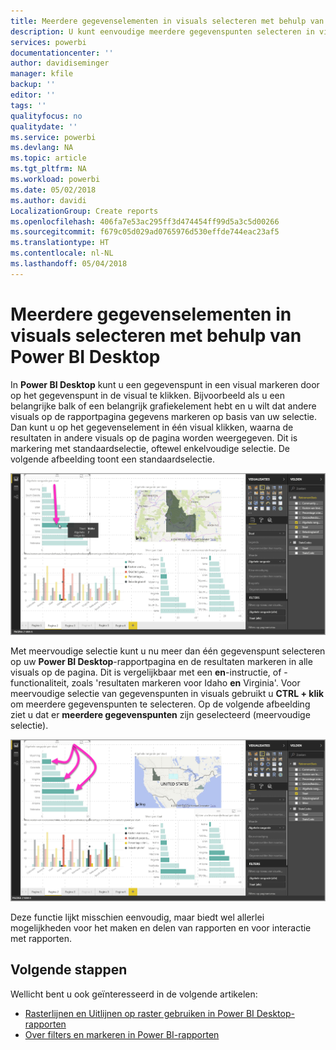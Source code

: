 ```yaml
---
title: Meerdere gegevenselementen in visuals selecteren met behulp van Power BI Desktop
description: U kunt eenvoudige meerdere gegevenspunten selecteren in visuals in Power BI Desktop met CTRL+klik
services: powerbi
documentationcenter: ''
author: davidiseminger
manager: kfile
backup: ''
editor: ''
tags: ''
qualityfocus: no
qualitydate: ''
ms.service: powerbi
ms.devlang: NA
ms.topic: article
ms.tgt_pltfrm: NA
ms.workload: powerbi
ms.date: 05/02/2018
ms.author: davidi
LocalizationGroup: Create reports
ms.openlocfilehash: 406fa7e53ac295ff3d474454ff99d5a3c5d00266
ms.sourcegitcommit: f679c05d029ad0765976d530effde744eac23af5
ms.translationtype: HT
ms.contentlocale: nl-NL
ms.lasthandoff: 05/04/2018
---
```

# <a name="multi-select-data-elements-in-visuals-using-power-bi-desktop"></a>Meerdere gegevenselementen in visuals selecteren met behulp van Power BI Desktop

In **Power BI Desktop** kunt u een gegevenspunt in een visual markeren door op het gegevenspunt in de visual te klikken. Bijvoorbeeld als u een belangrijke balk of een belangrijk grafiekelement hebt en u wilt dat andere visuals op de rapportpagina gegevens markeren op basis van uw selectie. Dan kunt u op het gegevenselement in één visual klikken, waarna de resultaten in andere visuals op de pagina worden weergegeven. Dit is markering met standaardselectie, oftewel enkelvoudige selectie. De volgende afbeelding toont een standaardselectie. 

![](media/desktop-multi-select/multi-select_01.png)

Met meervoudige selectie kunt u nu meer dan één gegevenspunt selecteren op uw **Power BI Desktop**-rapportpagina en de resultaten markeren in alle visuals op de pagina. Dit is vergelijkbaar met een **en**-instructie, of -functionaliteit, zoals 'resultaten markeren voor Idaho **en** Virginia'. Voor meervoudige selectie van gegevenspunten in visuals gebruikt u **CTRL + klik** om meerdere gegevenspunten te selecteren. Op de volgende afbeelding ziet u dat er **meerdere gegevenspunten** zijn geselecteerd (meervoudige selectie).

![](media/desktop-multi-select/multi-select_02.png)

Deze functie lijkt misschien eenvoudig, maar biedt wel allerlei mogelijkheden voor het maken en delen van rapporten en voor interactie met rapporten. 

## <a name="next-steps"></a>Volgende stappen

Wellicht bent u ook geïnteresseerd in de volgende artikelen:

* [Rasterlijnen en Uitlijnen op raster gebruiken in Power BI Desktop-rapporten](desktop-gridlines-snap-to-grid.md)
* [Over filters en markeren in Power BI-rapporten](power-bi-reports-filters-and-highlighting.md)


